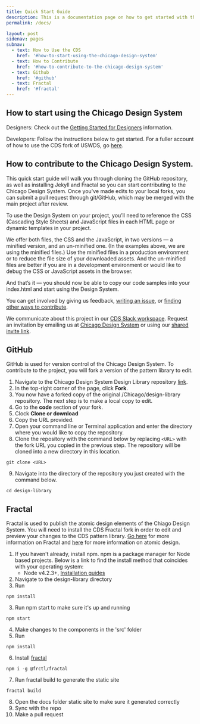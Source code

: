 ```yaml
---
title: Quick Start Guide
description: This is a documentation page on how to get started with the Chicago Design System.
permalink: /docs/

layout: post
sidenav: pages
subnav:
  - text: How to Use the CDS
    href: '#how-to-start-using-the-chicago-design-system'
  - text: How to Contribute
    href: '#how-to-contribute-to-the-chicago-design-system'
  - text: Github
    href: '#github'
  - text: Fractal
    href: '#fractal'
---
```


## How to start using the Chicago Design System

Designers: Check out the [Getting Started for Designers](https://designsystem.digital.gov/getting-started/designers/) information.

Developers: Follow the instructions below to get started. For a fuller account of how to use the CDS fork of USWDS, go [here](https://github.com/uswds/uswds).

## How to contribute to the Chicago Design System.

This quick start guide will walk you through cloning the GitHub repository, as well as installing  Jekyll and Fractal so you can start contributing to the Chicago Design System. Once you've made edits to your local forks, you can submit a pull request through git/GitHub, which may be merged with the main project after review.

To use the Design System on your project, you’ll need to reference the CSS (Cascading Style Sheets) and JavaScript files in each HTML page or dynamic templates in your project.

We offer both files, the CSS and the JavaScript, in two versions — a minified version, and an un-minified one. (In the examples above, we are using the minified files.) Use the minified files in a production environment or to reduce the file size of your downloaded assets. And the un-minified files are better if you are in a development environment or would like to debug the CSS or JavaScript assets in the browser.

And that’s it — you should now be able to copy our code samples into your index.html and start using the Design System.

You can get involved by giving us feedback, [writing an issue](https://github.com/Chicago/design-system/issues/new), or [finding other ways to contribute](https://opensource.guide/how-to-contribute/).

We communicate about this project in our [CDS Slack workspace](https://chicagodesignsystem.slack.com/messages). Request an invitation by emailing us at [Chicago Design System](mailto:design.system@cityofchicago.org) or using our [shared invite link](https://join.slack.com/t/chicagodesignsystem/shared_invite/enQtMzM2OTA4MTQyNzIzLWVlOWFkOWQ4YWE0NWQ2YTAzOTFmYWFlMGVjNTEwZjA5ZWNmYjFkZTNhNDNhMmM1MTJiYmQ3MDk2NWZkNzg2Mjg).


## GitHub

GitHub is used for version control of the Chicago Design System. To contribute to the project, you will fork a version of the pattern library to edit.

1. Navigate to the Chicago Design System Design Library repository [link](https://github.com/Chicago/design-library).
2. In the top-right corner of the page, click **Fork**.
3. You now have a forked copy of the original /Chicago/design-library repository. The next step is to make a local copy to edit.
4. Go to the **code** section of your fork.
5. Clock **Clone or download**
6. Copy the URL provided.
7. Open your command line or Terminal application and enter the directory where you would like to copy the repository.
8. Clone the repository with the command below by replacing `<URL>` with the fork URL you copied in the previous step. The repository will be cloned into a new directory in this location.
```
git clone <URL>
```
9. Navigate into the directory of the repository you just created with the command below.
```
cd design-library
```

## Fractal

Fractal is used to publish the atomic design elements of the Chiago Design System. You will need to install the CDS Fractal fork in order to edit and preview your changes to the CDS pattern library. [Go here](https://fractal.build/guide) for more information on Fractal and [here](http://bradfrost.com/blog/post/atomic-web-design/) for more information on atomic design.

1. If you haven't already, install npm. npm is a package manager for Node based projects. Below is a link to find the install method that coincides with your operating system:
    * Node v4.2.3+, [Installation guides](https://nodejs.org/en/download/)
1. Navigate to the design-library directory
2. Run
```
npm install
```
3.  Run npm start to make sure it's up and running
```
npm start
```
4. Make changes to the components in the 'src' folder
5. Run 
```
npm install
```
6. Install [fractal](https://fractal.build/guide/cli)
```
npm i -g @frctl/fractal
``` 
7. Run fractal build to generate the static site
```
fractal build
``` 
8. Open the docs folder static site to make sure it generated correctly
9. Sync with the repo
10. Make a pull request
